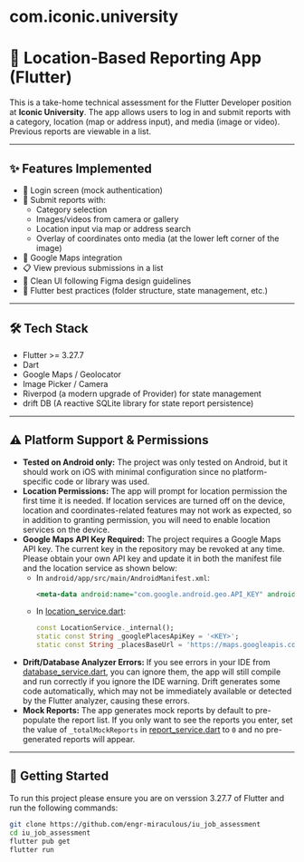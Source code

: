 # com.iconic.university

# 📍 Location-Based Reporting App (Flutter)

This is a take-home technical assessment for the Flutter Developer position at **Iconic University**. The app allows users to log in and submit reports with a category, location (map or address input), and media (image or video). Previous reports are viewable in a list.

---

## ✨ Features Implemented

- 🔐 Login screen (mock authentication)
- 📝 Submit reports with:
  - Category selection
  - Images/videos from camera or gallery
  - Location input via map or address search
  - Overlay of coordinates onto media (at the lower left corner of the image)
- 📍 Google Maps integration
- 📋 View previous submissions in a list
- 🧼 Clean UI following Figma design guidelines
- 🧱 Flutter best practices (folder structure, state management, etc.)

---

## 🛠️ Tech Stack

- Flutter >= 3.27.7
- Dart
- Google Maps / Geolocator
- Image Picker / Camera
- Riverpod (a modern upgrade of Provider) for state management
- drift DB (A reactive SQLite library for state report persistence)

---

## ⚠️ Platform Support & Permissions

- **Tested on Android only:** The project was only tested on Android, but it should work on iOS with minimal configuration since no platform-specific code or library was used.
- **Location Permissions:** The app will prompt for location permission the first time it is needed. If location services are turned off on the device, location and coordinates-related features may not work as expected, so in addition to granting permission, you will need to enable location services on the device.
- **Google Maps API Key Required:** The project requires a Google Maps API key. The current key in the repository may be revoked at any time. Please obtain your own API key and update it in both the manifest file and the location service as shown below:
  - In `android/app/src/main/AndroidManifest.xml`:
    ```xml
    <meta-data android:name="com.google.android.geo.API_KEY" android:value="<KEY>"/>
    ```
  - In [location_service.dart](lib\services\location_service.dart):
    ```dart
    const LocationService._internal();
    static const String _googlePlacesApiKey = '<KEY>';
    static const String _placesBaseUrl = 'https://maps.googleapis.com/maps/api/place';
    ```
- **Drift/Database Analyzer Errors:** If you see errors in your IDE from [database_service.dart](lib\services\database_service.dart), you can ignore them, the app will still compile and run correctly if you ignore the IDE warning. Drift generates some code automatically, which may not be immediately available or detected by the Flutter analyzer, causing these errors.
- **Mock Reports:** The app generates mock reports by default to pre-populate the report list. If you only want to see the reports you enter, set the value of `_totalMockReports` in [report_service.dart](lib\services\report_service.dart) to `0` and no pre-generated reports will appear.

---

## 🚀 Getting Started

To run this project please ensure you are on verssion 3.27.7 of Flutter and run the following commands:

```bash
git clone https://github.com/engr-miraculous/iu_job_assessment
cd iu_job_assessment
flutter pub get
flutter run